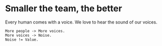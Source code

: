 # Smaller the team, the better

Every human comes with a voice. We love to hear the sound of our voices.

```
More people -> More voices.
More voices -> Noise.
Noise != Value.
```

